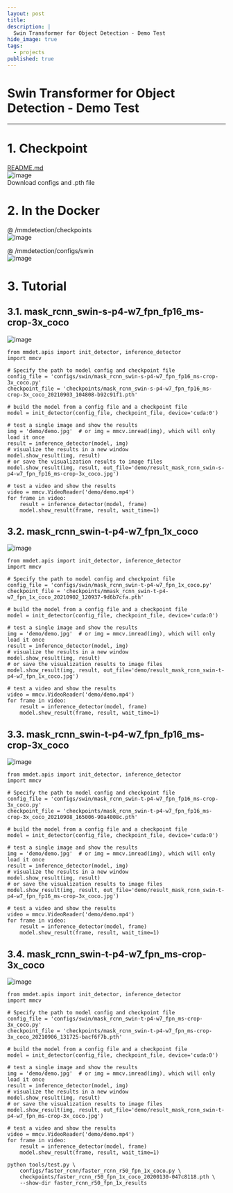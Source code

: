```yaml
---
layout: post
title: 
description: |
  Swin Transformer for Object Detection - Demo Test
hide_image: true
tags:
  - projects
published: true
---
```


# Swin Transformer for Object Detection - Demo Test
* * *

# 1. Checkpoint
[README.md](https://github.com/open-mmlab/mmdetection/tree/master/configs/swin#swin)   
![image](https://user-images.githubusercontent.com/69246778/190587815-1f99d00f-6f8d-4e63-90da-719df04a7f23.png)   
Download configs and .pth file

# 2. In the Docker
@ /mmdetection/checkpoints   
![image](https://user-images.githubusercontent.com/69246778/190588591-0bc4b000-7f3e-4ea6-a2ab-68795d5a74ed.png)   

@ /mmdetection/configs/swin   
![image](https://user-images.githubusercontent.com/69246778/190588798-7732b9d3-8dc7-4e75-a792-345962b6175d.png)   

# 3. Tutorial
## 3.1. mask_rcnn_swin-s-p4-w7_fpn_fp16_ms-crop-3x_coco
![image](https://user-images.githubusercontent.com/69246778/190961953-3109bdb1-a6cb-4830-9150-953d959666d6.png)

```
from mmdet.apis import init_detector, inference_detector
import mmcv

# Specify the path to model config and checkpoint file
config_file = 'configs/swin/mask_rcnn_swin-s-p4-w7_fpn_fp16_ms-crop-3x_coco.py'
checkpoint_file = 'checkpoints/mask_rcnn_swin-s-p4-w7_fpn_fp16_ms-crop-3x_coco_20210903_104808-b92c91f1.pth'

# build the model from a config file and a checkpoint file
model = init_detector(config_file, checkpoint_file, device='cuda:0')

# test a single image and show the results
img = 'demo/demo.jpg'  # or img = mmcv.imread(img), which will only load it once
result = inference_detector(model, img)
# visualize the results in a new window
model.show_result(img, result)
# or save the visualization results to image files
model.show_result(img, result, out_file='demo/result_mask_rcnn_swin-s-p4-w7_fpn_fp16_ms-crop-3x_coco.jpg')

# test a video and show the results
video = mmcv.VideoReader('demo/demo.mp4')
for frame in video:
    result = inference_detector(model, frame)
    model.show_result(frame, result, wait_time=1)
```

## 3.2. mask_rcnn_swin-t-p4-w7_fpn_1x_coco
![image](https://user-images.githubusercontent.com/69246778/190962000-75614a16-11b2-4ea8-a364-1e3c06446155.png)
```
from mmdet.apis import init_detector, inference_detector
import mmcv

# Specify the path to model config and checkpoint file
config_file = 'configs/swin/mask_rcnn_swin-t-p4-w7_fpn_1x_coco.py'
checkpoint_file = 'checkpoints/mmask_rcnn_swin-t-p4-w7_fpn_1x_coco_20210902_120937-9d6b7cfa.pth'

# build the model from a config file and a checkpoint file
model = init_detector(config_file, checkpoint_file, device='cuda:0')

# test a single image and show the results
img = 'demo/demo.jpg'  # or img = mmcv.imread(img), which will only load it once
result = inference_detector(model, img)
# visualize the results in a new window
model.show_result(img, result)
# or save the visualization results to image files
model.show_result(img, result, out_file='demo/result_mask_rcnn_swin-t-p4-w7_fpn_1x_coco.jpg')

# test a video and show the results
video = mmcv.VideoReader('demo/demo.mp4')
for frame in video:
    result = inference_detector(model, frame)
    model.show_result(frame, result, wait_time=1)
```
## 3.3. mask_rcnn_swin-t-p4-w7_fpn_fp16_ms-crop-3x_coco
![image](https://user-images.githubusercontent.com/69246778/190961896-dd3733a6-88f3-40ce-9930-1f06ddca2d65.png)
```
from mmdet.apis import init_detector, inference_detector
import mmcv

# Specify the path to model config and checkpoint file
config_file = 'configs/swin/mask_rcnn_swin-t-p4-w7_fpn_fp16_ms-crop-3x_coco.py'
checkpoint_file = 'checkpoints/mask_rcnn_swin-t-p4-w7_fpn_fp16_ms-crop-3x_coco_20210908_165006-90a4008c.pth'

# build the model from a config file and a checkpoint file
model = init_detector(config_file, checkpoint_file, device='cuda:0')

# test a single image and show the results
img = 'demo/demo.jpg'  # or img = mmcv.imread(img), which will only load it once
result = inference_detector(model, img)
# visualize the results in a new window
model.show_result(img, result)
# or save the visualization results to image files
model.show_result(img, result, out_file='demo/result_mask_rcnn_swin-t-p4-w7_fpn_fp16_ms-crop-3x_coco.jpg')

# test a video and show the results
video = mmcv.VideoReader('demo/demo.mp4')
for frame in video:
    result = inference_detector(model, frame)
    model.show_result(frame, result, wait_time=1)
```
## 3.4. mask_rcnn_swin-t-p4-w7_fpn_ms-crop-3x_coco
![image](https://user-images.githubusercontent.com/69246778/190962048-f83ffdc9-d0d3-4efb-82d6-d6b97694e6cf.png)
```
from mmdet.apis import init_detector, inference_detector
import mmcv

# Specify the path to model config and checkpoint file
config_file = 'configs/swin/mask_rcnn_swin-t-p4-w7_fpn_ms-crop-3x_coco.py'
checkpoint_file = 'checkpoints/mask_rcnn_swin-t-p4-w7_fpn_ms-crop-3x_coco_20210906_131725-bacf6f7b.pth'

# build the model from a config file and a checkpoint file
model = init_detector(config_file, checkpoint_file, device='cuda:0')

# test a single image and show the results
img = 'demo/demo.jpg'  # or img = mmcv.imread(img), which will only load it once
result = inference_detector(model, img)
# visualize the results in a new window
model.show_result(img, result)
# or save the visualization results to image files
model.show_result(img, result, out_file='demo/result_mask_rcnn_swin-t-p4-w7_fpn_ms-crop-3x_coco.jpg')

# test a video and show the results
video = mmcv.VideoReader('demo/demo.mp4')
for frame in video:
    result = inference_detector(model, frame)
    model.show_result(frame, result, wait_time=1)
```

```
python tools/test.py \
    configs/faster_rcnn/faster_rcnn_r50_fpn_1x_coco.py \
    checkpoints/faster_rcnn_r50_fpn_1x_coco_20200130-047c8118.pth \
    --show-dir faster_rcnn_r50_fpn_1x_results
```


